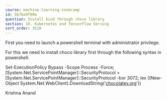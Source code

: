 ```yaml
---
course: machine-learning-zoomcamp
id: 5b78a9f80a
question: Install kind through choco library
section: 10. Kubernetes and TensorFlow Serving
sort_order: 3510
---
```


First you need to launch a powershell terminal with administrator privilege.

For this we need to install choco library first through the following syntax in powershell:

Set-ExecutionPolicy Bypass -Scope Process -Force; [System.Net.ServicePointManager]::SecurityProtocol = [System.Net.ServicePointManager]::SecurityProtocol -bor 3072; iex ((New-Object System.Net.WebClient).DownloadString('[chocolatey.org](https://chocolatey.org/install.ps1)'))

Krishna Anand

